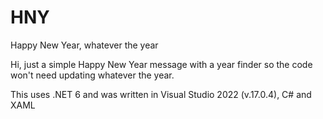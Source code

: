 # HNY
Happy New Year, whatever the year 

Hi, just a simple Happy New Year message with a year finder so the code won't need updating whatever the year.

This uses .NET 6 and was written in Visual Studio 2022 (v.17.0.4), C# and XAML
